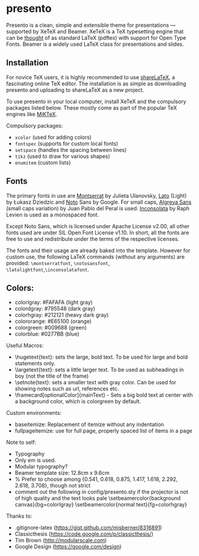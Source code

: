 presento
========

Presento is a clean, simple and extensible theme for presentations — supported by XeTeX and Beamer. XeTeX is a TeX typesetting engine that can be [thought](http://tex.stackexchange.com/questions/3393/what-is-xetex-exactly-and-why-should-i-use-it) of as standard LaTeX (pdftex) with support for Open Type Fonts. Beamer is a widely used LaTeX class for presentations and slides.

## Installation

For novice TeX users, it is highly recommended to use [shareLaTeX](http://www.sharelatex.com/), a fascinating online TeX editor. The installation is as simple as downloading presento and uploading to shareLaTeX as a new project.

To use presento in your local computer, install XeTeX and the compulsory packages listed below. These mostly come as part of the popular TeX engines like [MiKTeX](http://miktex.org/).

Compulsory packages:
* `xcolor` (used for adding colors)
* `fontspec` (supports for custom local fonts)
* `setspace` (handles the spacing between lines)
* `tikz` (used to draw for various shapes)
* `enumitem` (custom lists)

## Fonts

The primary fonts in use are [Montserrat](http://montserrat.zkysky.com.ar/en) by Julieta Ulanovsky, [Lato](http://www.latofonts.com/) (Light) by Łukasz Dziedzic and [Noto](https://www.google.com/get/noto) Sans by Google. For small caps, [Algreya Sans](http://www.huertatipografica.com/fonts/alegreya-sans-ht) (small caps variation) by Juan Pablo del Peral is used. [Inconsolata](http://en.wikipedia.org/wiki/Inconsolata) by Raph Levien is used as a monospaced font.

Except Noto Sans, which is licensed under Apache License v2.00, all other fonts used are under SIL Open Font License v1.10. In short, all the fonts are free to use and redistribute under the terms of the respective licenses. 

The fonts and their usage are already baked into the template. However for custom use, the following LaTeX commands (without any arguments) are provided: `\montserratfont`, `\notosansfont`, `\latolightfont`,`\inconsolatafont`.

## Colors:

* colorlgray: #FAFAFA (light gray)
* colordgray: #795548 (dark gray)
* colorhgray: #212121 (heavy dark gray)
* colororange: #E65100 (orange)
* colorgreen: #009688 (green)
* colorblue: #0277BB (blue)


Useful Macros:

- \hugetext{text}: sets the large, bold text. To be used for large and bold statements only.
- \largetext{text}: sets a little larger text. To be used as subheadings in boy (not the title of the frame)
- \setnote{text}: sets a smaller text with gray color. Can be used for showing notes such as url, references etc.
- \framecard[optionalColor]{mainText} - Sets a big bold text at center with a background color, which is colorgreen by default.

Custom environments:
- baseitemize: Replacement of itemize without any indentation
- fullpageitemize: use for full page, properly spaced list of items in a page

Note to self:
- Typography
- Only em is used.
- Modular typography?
- Beamer template size: 12.8cm x 9.6cm
- % Prefer to choose among {0.541, 0.618, 0.875, 1.417, 1.618, 2.292, 2.618, 3.708}, though not strict
- comment out the following in config/presento.sty if the projector is not of high quality and the text looks pale
   \setbeamercolor{background canvas}{bg=colorlgray}
   \setbeamercolor{normal text}{fg=colorhgray}

Thanks to:
- .gitignore-latex (https://gist.github.com/misberner/8316891)
- Classicthesis (https://code.google.com/p/classicthesis/)
- Tim Brown (http://modularscale.com)
- Google Design (https://google.com/design)
